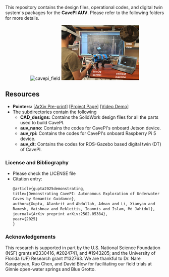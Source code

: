 This repository contains the design files, operational codes, and digital twin system's packages for the **CavePI AUV**. Please refer to the following folders for more details.

<p align="center">
  <img src="/assets/CavePI_Ginnie.gif" alt="cavepi_field" width="49%">
  <img src="/assets/cavepi_demo.png" alt="cavepi_demo" width="49%%">
</p>

## Resources

- **Pointers:** [[ArXiv Pre-print]](https://arxiv.org/pdf/2502.05384) [[Project Page]](https://robopi.ece.ufl.edu/cavepi.html)  [[Video Demo]](https://youtu.be/9BPpB1nu98E)
- The subdirectories contain the following 
  - **CAD_designs:** Contains the SolidWork design files for all the parts used to build CavePI.
  - **auv_nano:** Contains the codes for CavePI's onboard Jetson device.
  - **auv_rpi:** Contains the codes for CavePI's onboard Raspberry Pi 5 device.
  - **auv_dt:** Contains the codes for ROS-Gazebo based digital twin (DT) of CavePI.




### License and Bibliography 
- Please check the LICENSE file 
- Citation entry:
	```
  @article{gupta2025demonstrating,
    title={Demonstrating CavePI: Autonomous Exploration of Underwater Caves by Semantic Guidance},
    author={Gupta, Alankrit and Abdullah, Adnan and Li, Xianyao and Ramesh, Vaishnav and Rekleitis, Ioannis and Islam, Md Jahidul},
    journal={ArXiv preprint arXiv:2502.05384},
    year={2025}
  }
	```


### Acknowledgements
This research is supported in part by the U.S. National Science Foundation (NSF) grants #2330416, #2024741, and #1943205; and the University of Florida (UF) Research grant #$132763$. We are thankful to Dr. Nare Karapetyan, Ruo Chen, and David Blow for facilitating our field trials at Ginnie open-water springs and Blue Grotto. 
